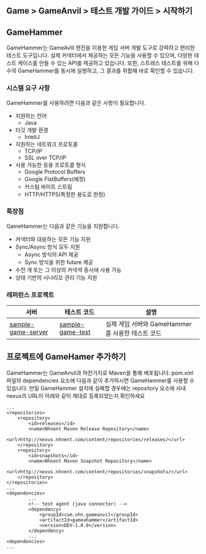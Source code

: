 ## Game > GameAnvil > 테스트 개발 가이드 > 시작하기

## GameHammer

GameHammer는 GameAvlil 엔진을 이용한 게임 서버 개발 도구로 강력하고 편리한 테스트 도구입니다. 실제 커넥터에서 제공하는 모든 기능을 사용할 수 있으며, 다양한 테스트 케이스를 만들 수 있는 API를 제공하고 있습니다. 또한, 스트레스 테스트를 위해 다수의 GameHammer를 동시에 실행하고, 그 결과를 취합해 바로 확인할 수 있습니다.

### 시스템 요구 사항

GameHammer를 사용하려면 다음과 같은 사항이 필요합니다. 

- 지원하는 언어
    - Java
- 타깃 개발 환경
    - InteliJ
- 지원하는 네트워크 프로토콜
    - TCP/IP
    - SSL over TCP/IP
- 사용 가능한 응용 프로토콜 형식
    - Google Protocol Buffers
    - Google FlatBuffers(예정)
    - 커스텀 바이트 스트림
    - HTTP/HTTPS(특정한 용도로 한정)

### 특장점

GameHammer는 다음과 같은 기능을 지원합니다.

- 커넥터와 대응하는 모든 기능 지원
- Sync/Async 방식 모두 지원
    - Async 방식의 API 제공
    - Sync 방식을 위한 future 제공
- 수천 개 또는 그 이상의 커넥셕 동시에 사용 가능
- 상태 기반의 시나리오 관리 기능 지원

### 레퍼런스 프로젝트

| 서버                                                         | 테스트 코드                                                  | 설명                                             |
| ------------------------------------------------------------ | ------------------------------------------------------------ | ------------------------------------------------ |
| [sample-game-server](https://github.com/nhn/gameanvil.sample-game-server.git) | [sample-game-test](https://github.com/nhn/gameanvil.sample-game-test.git) | 실제 게임 서버와 GameHammer를 사용한 테스트 코드 |

## 프로젝트에 GameHamer 추가하기

GameHammer는 GameAnvil과 마찬가지로 Maven을 통해 배포됩니다. pom.xml 파일의 dependencies 요소에 다음과 같이 추가하시면 GameHammer를 사용할 수 있습니다. 만일 GameHammer 설치에 실패할 경우에는 repository 요소에 사내 nexus의 URL이 아래와 같이 제대로 등록되었는지 확인하세요

```
...
<repositories>
    <repository>
        <id>releases</id>
        <name>Nhnent Maven Release Repository</name>
        <url>http://nexus.nhnent.com/content/repositories/releases/</url>
    </repository>
    <repository>
        <id>snapshots</id>
        <name>Nhnent Maven Snapshot Repository</name>
        <url>http://nexus.nhnent.com/content/repositories/snapshots/</url>
    </repository>
</repositories>
...    
<dependencies>
        ...
        <!-- test agent (java connector) -->
        <dependency>
            <groupId>com.nhn.gameanvil</groupId>
            <artifactId>gameahammer</artifactId>
            <version>DEV-1.0.0</version>
        </dependency>
        ...
<dependencies>
...        
```
